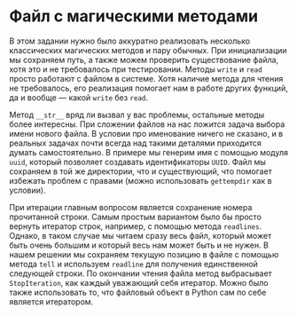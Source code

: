 # Файл с магическими методами
В этом задании нужно было аккуратно реализовать несколько классических магических методов и пару обычных. При инициализации мы сохраняем путь, а также можем проверить существование файла, хотя это и не требовалось при тестировании. Методы `write` и `read` просто работают с файлом в системе. Хотя наличие метода для чтения не требовалось, его реализация помогает нам в работе других функций, да и вообще — какой `write` без `read`.

Метод `__str__` вряд ли вызвал у вас проблемы, остальные методы более интересны. При сложении файлов на нас ложится задача выбора имени нового файла. В условии про именование ничего не сказано, и в реальных задачах почти всегда над такими деталями приходится думать самостоятельно. В примере мы генерим имя с помощью модуля `uuid`, который позволяет создавать идентификаторы `UUID`. Файл мы сохраняем в той же директории, что и существующий, что помогает избежать проблем с правами (можно использовать `gettempdir` как в условии).

При итерации главным вопросом является сохранение номера прочитанной строки. Самым простым вариантом было бы просто вернуть итератор строк, например, с помощью метода `readlines`. Однако, в таком случае мы читаем сразу весь файл, который может быть очень большим и который весь нам может быть и не нужен. В нашем решении мы сохраняем текущую позицию в файле с помощью метода `tell` и используем `readline` для получения единственной следующей строки. По окончании чтения файла метод выбрасывает `StopIteration`, как каждый уважающий себя итератор. Можно было также использовать то, что файловый объект в Python сам по себе является итератором.
